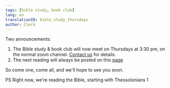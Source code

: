 ```yaml
---
tags: [bible study, book club]
lang: en
translationID: bible_study_thursdays
author: Clerk
---
```

Two announcements: 

1. The Bible study & book club will now meet on Thursdays at 3:30 pm, on the normal zoom channel. [Contact us](/contact) for details.
2. The next reading will always be posted on this [page](/next_steps/book_bible)

So come one, come all, and we'll hope to see you soon.

PS Right now, we're reading the Bible, starting with Thessolonians 1

